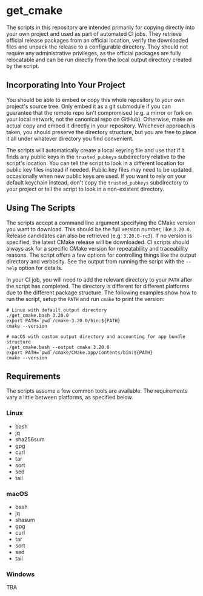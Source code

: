 # get_cmake

The scripts in this repository are intended primarily for copying directly into
your own project and used as part of automated CI jobs.
They retrieve official release packages from an official location, verify
the downloaded files and unpack the release to a configurable directory.
They should not require any administrative privileges, as the official
packages are fully relocatable and can be run directly from the local output
directory created by the script.


## Incorporating Into Your Project

You should be able to embed or copy this whole repository to your own
project's source tree.
Only embed it as a git submodule if you can guarantee that the remote repo
isn't compromised (e.g. a mirror or fork on your local network, not the
canonical repo on GitHub).
Otherwise, make an actual copy and embed it directly in your repository.
Whichever approach is taken, you should preserve the directory structure,
but you are free to place it all under whatever directory you find convenient.

The scripts will automatically create a local keyring file and use that if
it finds any public keys in the `trusted_pubkeys` subdirectory relative to
the script's location.
You can tell the script to look in a different location for public key files
instead if needed.
Public key files may need to be updated occasionally when new public keys
are used.
If you want to rely on your default keychain instead, don't copy the
`trusted_pubkeys` subdirectory to your project or tell the script to look in
a non-existent directory.


## Using The Scripts

The scripts accept a command line argument specifying the CMake version you
want to download.
This should be the full version number, like `3.20.0`.
Release candidates can also be retrieved (e.g. `3.20.0-rc3`).
If no version is specified, the latest CMake release will be downloaded.
CI scripts should always ask for a specific CMake version for repeatability
and traceability reasons.
The script offers a few options for controlling things like the output
directory and verbosity.
See the output from running the script with the `--help` option for details.

In your CI job, you will need to add the relevant directory to your `PATH`
after the script has completed.
The directory is different for different platforms due to the different
package structure.
The following examples show how to run the script, setup the `PATH` and run
`cmake` to print the version:

```
# Linux with default output directory
./get_cmake.bash 3.20.0
export PATH=`pwd`/cmake-3.20.0/bin:${PATH}
cmake --version
```

```
# macOS with custom output directory and accounting for app bundle structure
./get_cmake.bash --output cmake 3.20.0
export PATH=`pwd`/cmake/CMake.app/Contents/bin:${PATH}
cmake --version
```


## Requirements

The scripts assume a few common tools are available.
The requirements vary a little between platforms, as specified below.

### Linux

* bash
* jq
* sha256sum
* gpg
* curl
* tar
* sort
* sed
* tail

### macOS

* bash
* jq
* shasum
* gpg
* curl
* tar
* sort
* sed
* tail

### Windows

TBA
